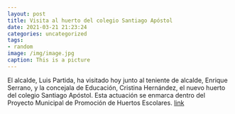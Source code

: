 ```yaml
---
layout: post
title: Visita al huerto del colegio Santiago Apóstol
date: 2021-03-21 21:23:24
categories: uncategorized
tags:
- random
image: /img/image.jpg
caption: This is a picture
---
```

El alcalde, Luis Partida, ha visitado hoy junto al teniente de alcalde, Enrique Serrano, y la concejala de Educación, Cristina Hernández, el nuevo huerto del colegio Santiago Apóstol. Esta actuación se enmarca dentro del Proyecto Municipal de Promoción de Huertos Escolares.  [link](https://www.ayto-villacanada.es/tu-ayuntamiento/visita-al-huerto-del-colegio-santiago-apostol/)
